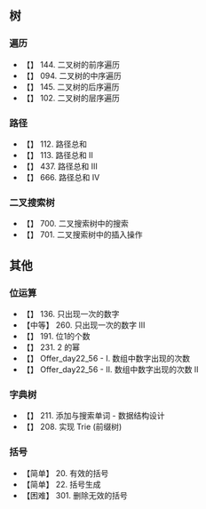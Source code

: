 



## 树

### 遍历

- 【】 144. 二叉树的前序遍历
- 【】 094. 二叉树的中序遍历
- 【】 145. 二叉树的后序遍历
- 【】 102. 二叉树的层序遍历

### 路径

- 【】 112. 路径总和 
- 【】 113. 路径总和 II
- 【】 437. 路径总和 III
- 【】 666. 路径总和 IV

### 二叉搜索树

- 【】 700. 二叉搜索树中的搜索
- 【】 701. 二叉搜索树中的插入操作

## 其他

### 位运算

- 【】 136. 只出现一次的数字
- 【中等】 260. 只出现一次的数字 III
- 【】 191. 位1的个数  
- 【】 231. 2 的幂
- 【】 Offer_day22_56 - I. 数组中数字出现的次数
- 【】 Offer_day22_56 - II. 数组中数字出现的次数 II

### 字典树

- 【】 211. 添加与搜索单词 - 数据结构设计
- 【】 208. 实现 Trie (前缀树)

### 括号

- 【简单】 20. 有效的括号
- 【简单】 22. 括号生成
- 【困难】 301. 删除无效的括号